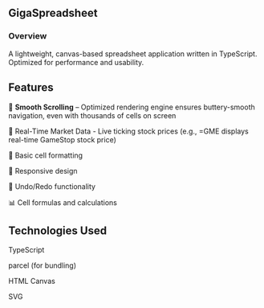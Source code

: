 

## GigaSpreadsheet

### Overview

A lightweight, canvas-based spreadsheet application written in TypeScript. Optimized for performance and usability.

## Features  
🚀 **Smooth Scrolling** – Optimized rendering engine ensures buttery-smooth navigation, even with thousands of cells on screen

📡 Real-Time Market Data - Live ticking stock prices (e.g., =GME displays real-time GameStop stock price)

🎨 Basic cell formatting

📱 Responsive design

🔄 Undo/Redo functionality

📊 Cell formulas and calculations

## Technologies Used

TypeScript

parcel (for bundling)

HTML Canvas

SVG
